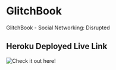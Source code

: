 # GlitchBook
GlitchBook - Social Networking: Disrupted


## Heroku Deployed Live Link

![Check it out here!](https://glitchbook-fd839e35fbbf.herokuapp.com/)